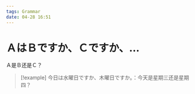 ```yaml
---
tags: Grammar
date: 04-28 16:51
---
```


# ＡはＢですか、Ｃですか、…

Ａ是Ｂ还是Ｃ？

> [!example] 今日は水曜日ですか、木曜日ですか。：今天是星期三还是星期四？